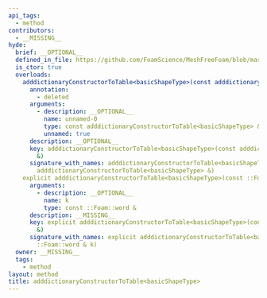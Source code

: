 ```yaml
---
api_tags:
  - method
contributors:
  - __MISSING__
hyde:
  brief: __OPTIONAL__
  defined_in_file: https://github.com/FoamScience/MeshFreeFoam/blob/master/src/meshfree/https:/github.com/FoamScience/MeshFreeFoam/blob/master/src/meshfree/https:/github.com/FoamScience/MeshFreeFoam/blob/master/src/meshfree/https:/github.com/FoamScience/MeshFreeFoam/blob/master/src/meshfree/https:/github.com/FoamScience/MeshFreeFoam/blob/master/src/meshfree/https:/github.com/FoamScience/MeshFreeFoam/blob/master/src/meshfree/https:/github.com/FoamScience/MeshFreeFoam/blob/master/src/meshfree/https:/github.com/FoamScience/MeshFreeFoam/blob/master/src/meshfree/shapes/basicShape/basicShape.H
  is_ctor: true
  overloads:
    adddictionaryConstructorToTable<basicShapeType>(const adddictionaryConstructorToTable<basicShapeType> &):
      annotation:
        - deleted
      arguments:
        - description: __OPTIONAL__
          name: unnamed-0
          type: const adddictionaryConstructorToTable<basicShapeType> &
          unnamed: true
      description: __OPTIONAL__
      key: adddictionaryConstructorToTable<basicShapeType>(const adddictionaryConstructorToTable<basicShapeType>
        &)
      signature_with_names: adddictionaryConstructorToTable<basicShapeType>(const
        adddictionaryConstructorToTable<basicShapeType> &)
    explicit adddictionaryConstructorToTable<basicShapeType>(const ::Foam::word &):
      arguments:
        - description: __OPTIONAL__
          name: k
          type: const ::Foam::word &
      description: __MISSING__
      key: explicit adddictionaryConstructorToTable<basicShapeType>(const ::Foam::word
        &)
      signature_with_names: explicit adddictionaryConstructorToTable<basicShapeType>(const
        ::Foam::word & k)
  owner: __MISSING__
  tags:
    - method
layout: method
title: adddictionaryConstructorToTable<basicShapeType>
---
```

